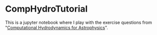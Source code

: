 # CompHydroTutorial

This is a jupyter notebook where I play with the exercise questions from "[Computational Hydrodynamics for Astrophysics](http://bender.astro.sunysb.edu/hydro_by_example/CompHydroTutorial.pdf)".
